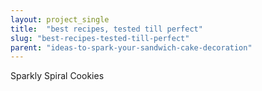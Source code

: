 ```yaml
---
layout: project_single
title:  "best recipes, tested till perfect"
slug: "best-recipes-tested-till-perfect"
parent: "ideas-to-spark-your-sandwich-cake-decoration"
---
```

Sparkly Spiral Cookies
